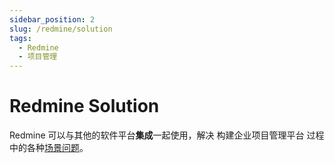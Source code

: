 ```yaml
---
sidebar_position: 2
slug: /redmine/solution
tags:
  - Redmine
  - 项目管理
---
```


# Redmine Solution

Redmine 可以与其他的软件平台**集成**一起使用，解决 构建企业项目管理平台 过程中的各种[场景问题](#)。

